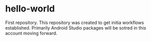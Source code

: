 # hello-world
First repository.
This repository was created to get initia workflows established. Primarily Android Studio packages will be sotred in this account moving forward.
